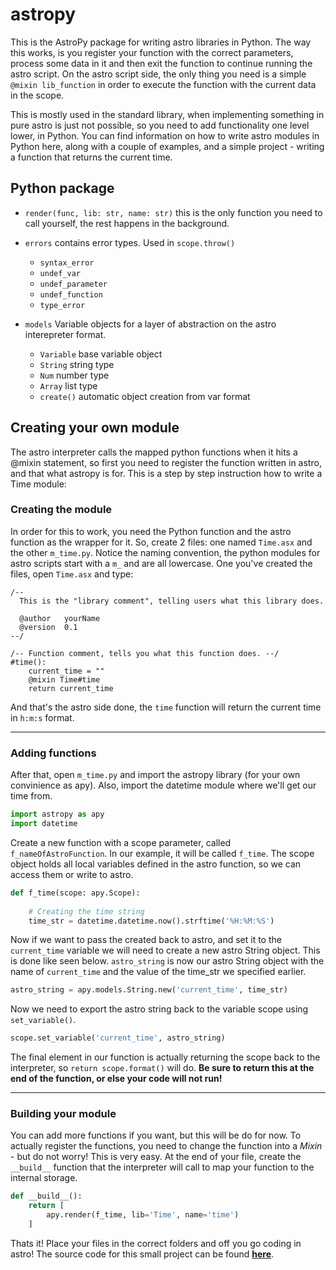 # astropy

This is the AstroPy package for writing astro libraries in Python. The way this works, is you register your function with the 
correct parameters, process some data in it and then exit the function to continue running the astro script. On the astro script 
side, the only thing you need is a simple `@mixin lib_function` in order to execute the function with the current data in the scope.

This is mostly used in the standard library, when implementing something in pure astro is just not possible, so you need to 
add functionality one level lower, in Python. You can find information on how to write astro modules in Python here, along with
a couple of examples, and a simple project - writing a function that returns the current time.

## Python package

* `render(func, lib: str, name: str)` this is the only function you need to call yourself, the rest happens in the background.

* `errors` contains error types. Used in `scope.throw()`
  - `syntax_error`
  - `undef_var`
  - `undef_parameter`
  - `undef_function`
  - `type_error`

* `models` Variable objects for a layer of abstraction on the astro interepreter format.
  - `Variable` base variable object
  - `String` string type
  - `Num` number type
  - `Array` list type
  - `create()` automatic object creation from var format
  
  
## Creating your own module

The astro interpreter calls the mapped python functions when it hits a @mixin statement, so first you need to register the function
written in astro, and that what astropy is for. This is a step by step instruction how to write a Time module:

### Creating the module

In order for this to work, you need the Python function and the astro function as the wrapper for it. So, create 2 files:
one named `Time.asx` and the other `m_time.py`. Notice the naming convention, the python modules for astro scripts start with
a `m_` and are all lowercase. One you've created the files, open `Time.asx` and type:

```
/--
  This is the "library comment", telling users what this library does.

  @author   yourName
  @version  0.1
--/

/-- Function comment, tells you what this function does. --/
#time():
    current_time = ""
    @mixin Time#time
    return current_time
```

And that's the astro side done, the `time` function will return the current time in `h:m:s` format.
___
### Adding functions

After that, open `m_time.py` and import the astropy library (for your own convinience as apy). Also, import the datetime module
where we'll get our time from.
```py
import astropy as apy
import datetime
```
Create a new function with a scope parameter, called `f_nameOfAstroFunction`. In our example, it will be called `f_time`. The
scope object holds all local variables defined in the astro function, so we can access them or write to astro.
```py
def f_time(scope: apy.Scope):
    
    # Creating the time string
    time_str = datetime.datetime.now().strftime('%H:%M:%S')
```
Now if we want to pass the created back to astro, and set it to the `current_time` variable we will need to create a new astro 
String object. This is done like seen below. `astro_string` is now our astro String object with the name of `current_time` and the
value of the time_str we specified earlier.
```py
astro_string = apy.models.String.new('current_time', time_str)
```
Now we need to export the astro string back to the variable scope using `set_variable()`.
```py
scope.set_variable('current_time', astro_string)
```
The final element in our function is actually returning the scope back to the interpreter, so `return scope.format()` will do.
**Be sure to return this at the end of the function, or else your code will not run!**

___
### Building your module

You can add more functions if you want, but this will be do for now. To actually register the functions, you need to change the
function into a *Mixin* - but do not worry! This is very easy. At the end of your file, create the `__build__` function that 
the interpreter will call to map your function to the internal storage.

```py
def __build__():
    return [
        apy.render(f_time, lib='Time', name='time')
    ]
```

Thats it! Place your files in the correct folders and off you go coding in astro! The source code for this small project can be found 
**[here](https://github.com/xyLotus/astro/tree/main/examples/Time)**.
